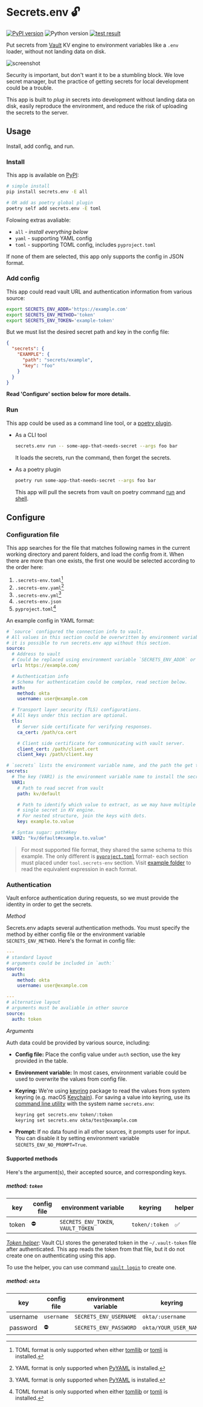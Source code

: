 # Secrets.env 🔓

[![PyPI version](https://img.shields.io/pypi/v/secrets.env)](https://pypi.org/project/secrets.env/)
![Python version](https://img.shields.io/pypi/pyversions/secrets.env)
[![test result](https://img.shields.io/github/workflow/status/tzing/secrets.env/Tests)](https://github.com/tzing/secrets.env/actions/workflows/test.yml)

Put secrets from [Vault](https://www.vaultproject.io/) KV engine to environment variables like a `.env` loader, without not landing data on disk.

![screenshot](./docs/imgs/screenshot.png)

Security is important, but don't want it to be a stumbling block. We love secret manager, but the practice of getting secrets for local development could be a trouble.

This app is built to *plug in* secrets into development without landing data on disk, easily reproduce the environment, and reduce the risk of uploading the secrets to the server.


## Usage

Install, add config, and run.

### Install

This app is available on [PyPI](https://pypi.org/project/secrets.env/):

```bash
# simple install
pip install secrets.env -E all

# OR add as poetry global plugin
poetry self add secrets.env -E toml
```

Folowing extras avaliable:

* `all` - *install everything below*
* `yaml` - supporting YAML config
* `toml` - supporting TOML config, includes `pyproject.toml`

If none of them are selected, this app only supports the config in JSON format.

### Add config

This app could read vault URL and authentication information from various source:

```bash
export SECRETS_ENV_ADDR='https://example.com'
export SECRETS_ENV_METHOD='token'
export SECRETS_ENV_TOKEN='example-token'
```

But we must list the desired secret path and key in the config file:

```json
{
  "secrets": {
    "EXAMPLE": {
      "path": "secrets/example",
      "key": "foo"
    }
  }
}
```

**Read 'Configure' section below for more details.**

### Run

This app could be used as a command line tool, or a [poetry plugin](https://python-poetry.org/docs/master/plugins/).

* As a CLI tool

  ```bash
  secrets.env run -- some-app-that-needs-secret --args foo bar
  ```

  It loads the secrets, run the command, then forget the secrets.

* As a poetry plugin

  ```bash
  poetry run some-app-that-needs-secret --args foo bar
  ```

  This app will pull the secrets from vault on poetry command [run](https://python-poetry.org/docs/cli/#run) and [shell](https://python-poetry.org/docs/cli/#shell).



## Configure

### Configuration file

This app searches for the file that matches following names in the current working directory and parent folders, and load the config from it. When there are more than one exists, the first one would be selected according to the order here:

1. `.secrets-env.toml`[^1]
2. `.secrets-env.yaml`[^2]
3. `.secrets-env.yml`[^2]
4. `.secrets-env.json`
5. `pyproject.toml`[^1]

[^1]: TOML format is only supported when either [tomllib](https://docs.python.org/3.11/library/tomllib.html) or [tomli](https://pypi.org/project/tomli/) is installed.
[^2]: YAML format is only supported when [PyYAML](https://pypi.org/project/PyYAML/) is installed.

An example config in YAML format:

```yaml
# `source` configured the connection info to vault.
# All values in this section could be overwritten by environment variable, so
# it is possible to run secrets.env app without this section.
source:
  # Address to vault
  # Could be replaced using environment variable `SECRETS_ENV_ADDR` or `VAULT_ADDR`
  url: https://example.com/

  # Authentication info
  # Schema for authentication could be complex, read section below.
  auth:
    method: okta
    username: user@example.com

  # Transport layer security (TLS) configurations.
  # All keys under this section are optional.
  tls:
    # Server side certificate for verifying responses.
    ca_cert: /path/ca.cert

    # Client side certificate for communicating with vault server.
    client_cert: /path/client.cert
    client_key: /path/client.key

# `secrets` lists the environment variable name, and the path the get the secret value
secrets:
  # The key (VAR1) is the environment variable name to install the secret
  VAR1:
    # Path to read secret from vault
    path: kv/default

    # Path to identify which value to extract, as we may have multiple values in
    # single secret in KV engine.
    # For nested structure, join the keys with dots.
    key: example.to.value

  # Syntax sugar: path#key
  VAR2: "kv/default#example.to.value"
```

> For most supported file format, they shared the same schema to this example. The only different is [`pyproject.toml`](./example/pyproject.toml) format- each section must placed under `tool.secrets-env` section.
> Visit [example folder](./example/) to read the equivalent expression in each format.

### Authentication

Vault enforce authentication during requests, so we must provide the identity in order to get the secrets.

*Method*

Secrets.env adapts several authentication methods. You must specify the method by either config file or the environment variable `SECRETS_ENV_METHOD`. Here's the format in config file:

```yaml
---
# standard layout
# arguments could be included in `auth:`
source:
  auth:
    method: okta
    username: user@example.com

---
# alternative layout
# arguments must be avaliable in other source
source:
  auth: token
```

*Arguments*

Auth data could be provided by various source, including:

* **Config file:** Place the config value under `auth` section, use the key provided in the table.
* **Environment variable:** In most cases, environment variable could be used to overwrite the values from config file.
* **Keyring:** We're using [keyring] package to read the values from system keyring (e.g. macOS [Keychain]). For saving a value into keyring, use its [command line utility] with the system name `secrets.env`:

  ```bash
  keyring get secrets.env token/:token
  keyring set secrets.env okta/test@example.com
  ```

  [keyring]: https://keyring.readthedocs.io/en/latest/
  [Keychain]: https://en.wikipedia.org/wiki/Keychain_%28software%29
  [command line utility]: https://keyring.readthedocs.io/en/latest/#command-line-utility

* **Prompt:** If no data found in all other sources, it prompts user for input. You can disable it by setting environment variable `SECRETS_ENV_NO_PROMPT=True`.

#### Supported methods

Here's the argument(s), their accepted source, and corresponding keys.

##### method: `token`

| key   | config file | environment variable               | keyring        | helper |
| ----- | ----------- | ---------------------------------- | -------------- | ------ |
| token | ⛔️          | `SECRETS_ENV_TOKEN`, `VAULT_TOKEN`  | `token/:token` | ✅     |

*[Token helper](https://www.vaultproject.io/docs/commands/token-helper)*: Vault CLI stores the generated token in the `~/.vault-token` file after authenticated. This app reads the token from that file, but it do not create one on authenticating using this app.

To use the helper, you can use command [`vault login`](https://www.vaultproject.io/docs/commands/login) to create one.

##### method: `okta`

| key      | config file | environment variable   | keyring               | prompt |
| -------- | ----------- | ---------------------- | --------------------- | ------ |
| username | `username`  | `SECRETS_ENV_USERNAME` | `okta/:username`      | ✅     |
| password | ⛔️          | `SECRETS_ENV_PASSWORD` | `okta/YOUR_USER_NAME` | ✅     |
